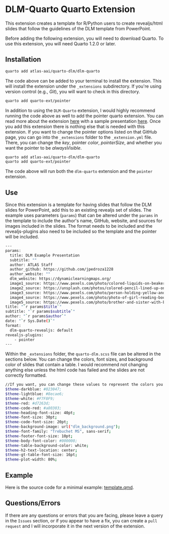 # DLM-Quarto Quarto Extension

This extension creates a template for R/Python users to create revealjs/html slides that follow the guidelines of the DLM template from PowerPoint.

Before adding the following extension, you will need to download Quarto. To use this extension, you will need Quarto 1.2.0 or later.

## Installation

```bash
quarto add atlas-aai/quarto-dlm/dlm-quarto
```

The code above can be added to your terminal to install the extension. This will install the extension under the `_extensions` subdirectory. If you're using version control (e.g., *Git*), you will want to check in this directory.

```bash
quarto add quarto-ext/pointer
```

In addition to using the `DLM-Quarto` extension, I would highly recommend running the code above as well to add the pointer quarto extension. You can read more about the extension [here](https://github.com/quarto-ext/pointer/tree/main) with a sample presentation [here](https://quarto-ext.github.io/pointer/#/title-slide). Once you add this extension there is nothing else that is needed with this extension. If you want to change the pointer options listed on that GitHub page, you can go into the `_extensions` folder to the `_extension.yml` file. There, you can change the *key*, pointer *color*, *pointerSize*, and whether you want the pointer to be *alwaysVisible*. 

```bash
quarto add atlas-aai/quarto-dlm/dlm-quarto
quarto add quarto-ext/pointer
```

The code above will run both the `dlm-quarto` extension and the `pointer` extension. 

## Use

Since this extension is a template for having slides that follow the DLM slides for PowerPoint, add this to an existing revealjs set of slides. The example uses parameters (`params`) that can be altered under the `params` in the template to include the author's name, GitHub, website, and sources for images included in the slides. The format needs to be included and the revealjs-plugins also need to be included so the template and the pointer will be included.

```bash
---
params:
  title: DLM Example Presentation
  subtitle: ""
  author: ATLAS Staff
  author_github: https://github.com/jpedroza1228
  author_website: ""
  dlm_website: https://dynamiclearningmaps.org/
  image1_source: https://www.pexels.com/photo/colored-liquids-on-beakers-and-flasks-5427862/
  image2_source: https://unsplash.com/photos/colored-pencil-lined-up-on-top-of-white-surface-l3N9Q27zULw
  image3_source: https://www.pexels.com/photo/person-holding-yellow-and-pink-lego-blocks-298825/
  image4_source: https://www.pexels.com/photo/photo-of-girl-reading-book-3755707/
  image5_source: https://www.pexels.com/photo/brother-and-sister-with-books-on-their-heads-5088188/
title: "`r params$title`"
subtitle: "`r params$subtitle`"
author: "`r params$author`"
date: "`r Sys.Date()`"
format:  
  dlm-quarto-revealjs: default
revealjs-plugins:
    - pointer
---
```

Within the `_extensions` folder, the `quarto-dlm.scss` file can be altered in the sections below. You can change the colors, font sizes, and background color of slides that contain a table. I would recommend not changing anything else unless the html code has failed and the slides are not correctly formatted.

```bash
//If you want, you can change these values to represent the colors you would like to use with your presentation
$theme-darkblue: #023047;
$theme-lightblue: #8ecae6;
$theme-white: #F7F8F9;
$theme-red: #d7263d;
$theme-code-red: #a80303;
$theme-heading-font-size: 40pt;
$theme-font-size: 30pt;
$theme-code-font-size: 20pt;
$theme-background-image: url("dlm_background.png");
$theme-font-family: "Trebuchet MS", sans-serif;
$theme-footer-font-size: 10pt;
$theme-body-font-color: #000000;
$theme-table-background-color: white; 
$theme-h2-text-location: center;
$theme-gt-table-font-size: 16pt;
$theme-plot-width: 80%;
```

## Example

Here is the source code for a minimal example: [template.qmd](template.qmd).


## Questions/Errors

If there are any questions or errors that you are facing, please leave a query in the `Issues` section, or if you appear to have a fix, you can create a `pull request` and I will incorporate it in the next version of the extension.
